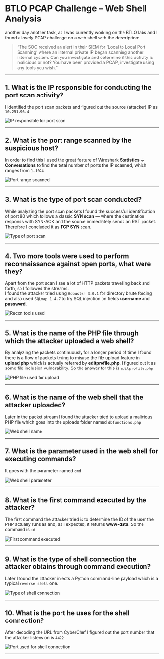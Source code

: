 # BTLO PCAP Challenge – Web Shell Analysis  

another day another task, as I was currently working on the BTLO labs and I found a lovely PCAP challenge on a web shell with the description:  

> “The SOC received an alert in their SIEM for ‘Local to Local Port Scanning’ where an internal private IP began scanning another internal system. Can you investigate and determine if this activity is malicious or not? You have been provided a PCAP, investigate using any tools you wish.”  

---

## 1. What is the IP responsible for conducting the port scan activity?  

I identified the port scan packets and figured out the source (attacker) IP as `10.251.96.4` 

![IP responsible for port scan](https://github.com/b-monesh/Network-Analysis-Web-Shell---BTLO/blob/main/images/1.png)

---

## 2. What is the port range scanned by the suspicious host?  

In order to find this I used the great feature of Wireshark **Statistics → Conversations** to find the total number of ports the IP scanned, which ranges from `1–1024`

![Port range scanned](https://github.com/b-monesh/Network-Analysis-Web-Shell---BTLO/blob/main/images/2.png)

---

## 3. What is the type of port scan conducted?  

While analyzing the port scan packets I found the successful identification of port 80 which follows a classic **SYN scan** — where the destination responds with SYN-ACK and the source immediately sends an RST packet. Therefore I concluded it as **TCP SYN** scan.

![Type of port scan](https://github.com/b-monesh/Network-Analysis-Web-Shell---BTLO/blob/main/images/3.png)

---

## 4. Two more tools were used to perform reconnaissance against open ports, what were they?  

Apart from the port scan I see a lot of HTTP packets travelling back and forth, so I followed the streams.  
I found the attacker tried using `Gobuster 3.0.1` for directory brute forcing and also used `SQLmap 1.4.7` to try SQL injection on fields **username** and **password**.  

![Recon tools used](https://github.com/b-monesh/Network-Analysis-Web-Shell---BTLO/blob/main/images/4.png)

---

## 5. What is the name of the PHP file through which the attacker uploaded a web shell?  

By analyzing the packets continuously for a longer period of time I found there is a flow of packets trying to misuse the file upload feature in **upload.php** which is actually referred by **editprofile.php**. I figured out it as some file inclusion vulnerability. So the answer for this is `editprofile.php` 

![PHP file used for upload](https://github.com/b-monesh/Network-Analysis-Web-Shell---BTLO/blob/main/images/5.png)

---

## 6. What is the name of the web shell that the attacker uploaded?  

Later in the packet stream I found the attacker tried to upload a malicious PHP file which goes into the uploads folder named `dbfunctions.php`

![Web shell name](https://github.com/b-monesh/Network-Analysis-Web-Shell---BTLO/blob/main/images/6.png)

---

## 7. What is the parameter used in the web shell for executing commands?  

It goes with the parameter named `cmd`  

![Web shell parameter](https://github.com/b-monesh/Network-Analysis-Web-Shell---BTLO/blob/main/images/7.png)

---

## 8. What is the first command executed by the attacker?  

The first command the attacker tried is to determine the ID of the user the PHP actually runs as and, as I expected, it returns **www-data**. So the command is `id`  

![First command executed](https://github.com/b-monesh/Network-Analysis-Web-Shell---BTLO/blob/main/images/8.png)

---

## 9. What is the type of shell connection the attacker obtains through command execution?  

Later I found the attacker injects a Python command-line payload which is a typical `reverse shell` one.  

![Type of shell connection](https://github.com/b-monesh/Network-Analysis-Web-Shell---BTLO/blob/main/images/9.png)

---

## 10. What is the port he uses for the shell connection?  

After decoding the URL from CyberChef I figured out the port number that the attacker listens on is `4422`

![Port used for shell connection](https://github.com/b-monesh/Network-Analysis-Web-Shell---BTLO/blob/main/images/10.png)

---
